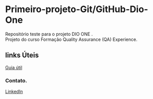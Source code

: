 # Primeiro-projeto-Git/GitHub-Dio-One
Repositório teste para o projeto DIO ONE .  
Projeto do curso  Formação Quality Assurance (QA) Experience.
## links Úteis
[Guia útil](https://www.markdownguide.org/)
### Contato.
[LinkedIn](https://www.linkedin.com/in/eduardo-graff-bordignon-a0970a57/)
